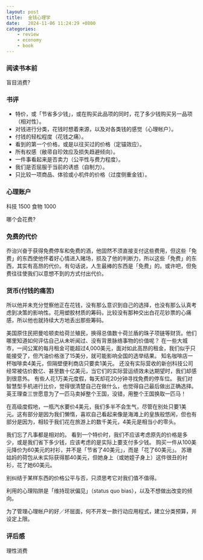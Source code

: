 ```yaml
---
layout: post
title:  金钱心理学
date:   2024-11-06 11:24:29 +0800
categories:
    - review
    - economy
    - book
---
```


### 阅读书本前

盲目消费?

### 书评

- 特价，或「节省多少钱」，或在购买此品项的同时，花了多少钱购买另一品项（相对性）。
- 对钱进行分类，花钱时想着来源，以及对各类钱的感觉（心理帐户）。
- 付钱的轻松程度（花钱之痛）。
- 看到的第一个价格，或是以往买过的价格（定锚效应）。
- 所有权感（敝帚自珍效应及损失趋避倾向）。
- 一件事看起来是否卖力（公平性与费力程度）。
- 我们是否屈服于当前的诱惑（自制力）。
- 只比较一项商品、体验或小机件的价格（过度侧重金钱）。

### 心理账户

科技 1500
食物 1000

哪个会花费?

### 免费的代价

乔治兴奋于获得免费停车和免费的酒，他固然不须直接支付这些费用，但这些「免费」的东西使他怀着好心情进入赌场，损及了他的判断力，所以这些「免费」的东西，其实有高昂的代价。有句话说，人生最棒的东西是「免费」的。或许吧，但免费往往使我们以意想不到的方式付出代价。

### 货币(付钱的痛苦)

所以他并未充分觉察他正在花钱，没有那么意识到自己的选择，也没有那么认真考虑到决策的影响性。花用塑胶材质的筹码，比较没有那种交出白花花钞票的心痛感，所以他也就持续大方地丢出那些筹码。

美国原住民把曼哈顿卖给荷兰殖民，换得总值数十荷兰盾的珠子项链等财货。他们哪里知道如何评估自己从未听闻过、没有背景脉络事物的价值呢？
在一些大城市，一间公寓的每月租金可能超过4,000美元，面对如此高昂的租金，我们似乎只能接受了，但汽油价格涨了15美分，就可能影响全国的选举结果。
知名咖啡店一杯咖啡卖4美元，但隔壁便利商店只要卖1美元。
还没有实际营收的新创科技公司经常被估价数亿、甚至数十亿美元，当它们的实际营运绩效未达期望时，我们却感到很意外。
有些人花1万美元度假，每天却花20分钟寻找免费的停车位。
我们对智慧型手机进行比价，觉得很清楚自己在做什么，也觉得自己最后做出正确选择。
英王理查三世愿意为了一匹马卖掉整个王国，没错，用整个王国换取一匹马！

在高级度假地，一瓶汽水要价4美元，我们多半不会生气，尽管在别处只要1美元。这有部分是因为我们懒惰，喜欢自己看起来像是海滩上的皇族般悠闲，但也有部分是因为，相较于我们花在旅游上的数千美元，4美元是相当小的零头。

我们忘了凡事都是相对的。
看到一个特价时，我们不应该考虑原先的价格是多少，或是我们省下多少钱，应该考虑的是实际上要支付多少钱。
购买一件从100美元降价为60美元的衬衫，并不是「节省了40美元」，而是「花了60美元」。
苏珊姑妈的荷包从未实际获得那40美元，但她身上（或她姪子身上）这件很丑的衬衫，花了她60美元。

别纠结于某样东西的价格公平与否，只须思考它对我们值不值得。

利用的心理陷阱是「维持现状偏见」（status quo bias），以及不想做出改变的倾向。

为了管理心理帐户的好／坏层面，何不开发一款行动应用程式，建立分类预算，并设定上限。

### 评后感

理性消费